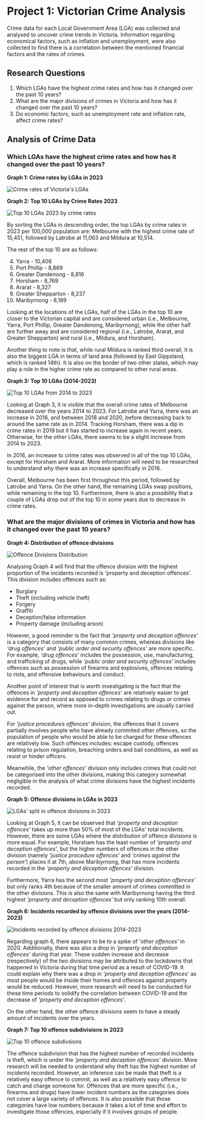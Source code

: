 # Project 1: Victorian Crime Analysis
Crime data for each Local Government Area (LGA) was collected and analysed to uncover crime trends in Victoria. Information regarding economical factors, such as inflation and unemployment, were also collected to find there is a correlation between the mentioned financial factors and the rates of crimes.

## Research Questions
1. Which LGAs have the highest crime rates and how has it changed over the past 10 years?
2. What are the major divisions of crimes in Victoria and how has it changed over the past 10 years?
3. Do economic factors, such as unemployment rate and inflation rate, affect crime rates? 

## Analysis of Crime Data

### Which LGAs have the highest crime rates and how has it changed over the past 10 years?

**Graph 1: Crime rates by LGAs in 2023**

![Crime rates of Victoria's LGAs](./Visualisation%20Images/crime%20rate%20all%20LGAs%202023.png)

**Graph 2: Top 10 LGAs by Crime Rates 2023**

![Top 10 LGAs 2023 by crime rates](./Visualisation%20Images/top%2010%20LGA%20crime%20rate%202023.png)

By sorting the LGAs in descending order, the top LGAs by crime rates in 2023 per 100,000 population are: Melbourne with the highest crime rate of 15,451, followed by Latrobe at 11,063 and Mildura at 10,514.

The rest of the top 10 are as follows:

4. Yarra - 10,406
5. Port Phillip - 8,869
6. Greater Dandenong - 8,816
7. Horsham - 8,769
8. Ararat - 8,327
9. Greater Shepparton - 8,237
10. Maribyrnong - 8,189

Looking at the locations of the LGAs, half of the LGAs in the top 10 are closer to the Victorian capital and are considered urban (i.e., Melbourne, Yarra, Port Phillip, Greater Dandenong, Maribyrnong), while the other half are further away and are considered regional (i.e., Latrobe, Ararat, and Greater Shepparton) and rural (i.e., Mildura, and Horsham). 

Another thing to note is that, while rural Mildura is ranked third overall, it is also the biggest LGA in terms of land area (followed by East Gippsland, which is ranked 14th). It is also on the border of two other states, which may play a role in the higher crime rate as compared to other rural areas. 

**Graph 3: Top 10 LGAs (2014-2023)**

![Top 10 LGAs from 2014 to 2023](./Visualisation%20Images/top%2010%20LGA%20crime%20rate%20over%20the%20period%202014-2023.png)

Looking at Graph 3, it is visible that the overall crime rates of Melbourne decreased over the years 2014 to 2023. For Latrobe and Yarra, there was an increase in 2016, and between 2018 and 2020, before decreasing back to around the same rate as in 2014. Tracking Horsham, there was a dip in crime rates in 2019 but it has started to increase again in recent years. Otherwise, for the other LGAs, there seems to be a slight increase from 2014 to 2023. 

In 2016, an increase to crime rates was observed in all of the top 10 LGAs, except for Horsham and Ararat. More information will need to be researched to understand why there was an increase specifically in 2016.

Overall, Melbourne has been first throughout this period, followed by Latrobe and Yarra. On the other hand, the remaining LGAs swap positions, while remaining in the top 10. Furthermore, there is also a possibility that a couple of LGAs drop out of the top 10 in some years due to decrease in crime rates.

### What are the major divisions of crimes in Victoria and how has it changed over the past 10 years?

**Graph 4: Distribution of offence divisions**

![Offence Divisions Distribution](./Visualisation%20Images/major%20division%20of%20offences%20for%202023.png)

Analysing Graph 4 will find that the offence division with the highest proportion of the incidents recorded is 'property and deception offences'. This division includes offences such as:
- Burglary
- Theft (including vehicle theft)
- Forgery
- Graffiti
- Deception/false information
- Property damage (including arson)

However, a good reminder is the fact that *'property and deception offences'* is a category that consists of many common crimes, whereas divisions like *'drug offences'* and *'public order and security offences'* are more specific. For example, *'drug offences'* includes the possession, use, manufacturing, and trafficking of drugs, while *'public order and security offences'* includes offences such as possession of firearms and explosives, offences relating to riots, and offensive behaviours and conduct.

Another point of interest that is worth investigating is the fact that the offences in *'property and deception offences'* are relatively easier to get evidence for and record as opposed to crimes relating to drugs or crimes against the person, where more in-depth investigations are usually carried out.

For *'justice procedures offences'* division, the offences that it covers partially involves people who have already commited other offences, so the population of people who would be able to be charged for these offences are relatively low. Such offences includes: escape custody, offences relating to prison regulation, breaching orders and bail conditions, as well as resist or hinder officers.

Meanwhile, the *'other offences'* division only includes crimes that could not be categorised into the other divisions, making this category somewhat negligible in the analysis of what crime divisions have the highest incidents recorded.

**Graph 5: Offence divisions in LGAs in 2023**

![LGAs' split in offence divisions in 2023](./Visualisation%20Images/stacked%20bar%20Chart%20for%20top%2010%20LGAs%20by%20offence%20division%20for%202023.png)

Looking at Graph 5, it can be observed that *'property and deception offences'* takes up more than 50% of most of the LGAs' total incidents. However, there are some LGAs where the distribution of offence divisions is more equal. For example, Horsham has the least number of *'property and deception offences'*, but the higher numbers of offences in the other division (namely *'justice procedure offences'* and *'crimes against the person'*) places it at 7th, above Maribyrnong, that has more incidents recorded in the *'property and deception offences'* division. 

Furthermore, Yarra has the second most *'property and deception offences'* but only ranks 4th because of the smaller amount of crimes committed in the other divisions. This is also the same with Maribyrnong having the third highest *'property and deception offences'* but only ranking 10th overall.

**Graph 6: Incidents recorded by offence divisions over the years (2014-2023)**

![Incidents recorded by offence divisions 2014-2023](./Visualisation%20Images/crime%20incidents%20by%20Offence%20Division%20over%20the%20period%202014-2023.png)

Regarding graph 6, there appears to be to a spike of *'other offences'* in 2020. Additionally, there was also a drop in *'property and deception offences'* during that year. These sudden increase and decrease (respectively) of the two divisions may be attributed to the lockdowns that happened in Victoria during that time period as a result of COVID-19. It could explain why there was a drop in *'property and deception offences'* as most people would be inside their homes and offences against property would be reduced. However, more research will need to be conducted for these time periods to solidify the correlation between COVID-19 and the decrease of *'property and deception offences'*.

On the other hand, the other offence divisions seem to have a steady amount of incidents over the years.

**Graph 7: Top 10 offence subdivisions in 2023**

![Top 10 offence subdivsions](./Visualisation%20Images/top%2010%20Offence%20subdivisions%20by%20incidents%20recorded.png)

The offence subdivision that has the highest number of recorded incidents is theft, which is under the *'property and deception offences'* division. More research will be needed to understand why theft has the highest number of incidents recorded. However, an inference can be made that theft is a relatively easy offence to commit, as well as a relatively easy offence to catch and charge someone for. Offences that are more specific (i.e., firearms and drugs) have lower incident numbers as the categories does not cover a large variety of offences. It is also possible that those categories have low numbers because it takes a lot of time and effort to investigate those offences, especially if it involves groups of people.

